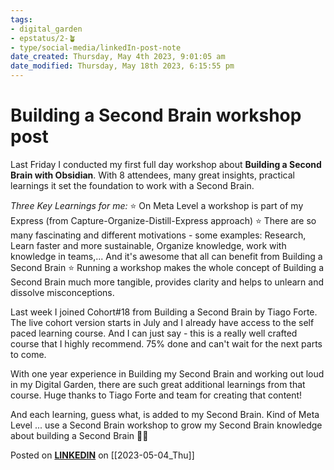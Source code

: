 ```yaml
---
tags: 
- digital_garden
- epstatus/2-🪴
- type/social-media/linkedIn-post-note
date_created: Thursday, May 4th 2023, 9:01:05 am
date_modified: Thursday, May 18th 2023, 6:15:55 pm
---
```

# Building a Second Brain workshop post
Last Friday I conducted my first full day workshop about **Building a Second Brain with Obsidian**. With 8 attendees, many great insights, practical learnings it set the foundation to work with a Second Brain. 

*Three Key Learnings for me:*
⭐ On Meta Level a workshop is part of my Express (from Capture-Organize-Distill-Express approach)
⭐ There are so many fascinating and different motivations - some examples: Research, Learn faster and more sustainable, Organize knowledge, work with knowledge in teams,...  And it's awesome that all can benefit from Building a Second Brain
⭐ Running a workshop makes the whole concept of Building a Second Brain much more tangible, provides clarity and helps to unlearn and dissolve misconceptions. 

Last week I joined Cohort#18 from Building a Second Brain by Tiago Forte. The live cohort version starts in July and I already have access to the self paced learning course. And I can just say - this is a really well crafted course that I highly recommend. 75% done and can't wait for the next parts to come.

With one year experience in Building my Second Brain and working out loud in my Digital Garden, there are such great additional learnings from that course. Huge thanks to Tiago Forte and team for creating that content!

And each learning, guess what, is added to my Second Brain. Kind of Meta Level ... use a Second Brain workshop to grow my Second Brain knowledge about building a Second Brain 🧠🤯

Posted on **[LINKEDIN](https://www.linkedin.com/feed/update/urn:li:share:7059789560741781505/)** on [[2023-05-04_Thu]]
